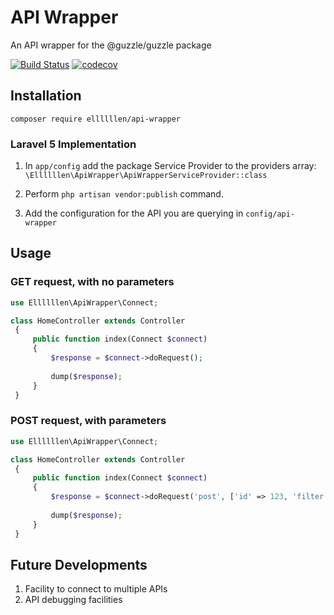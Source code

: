 # API Wrapper
An API wrapper for the @guzzle/guzzle package

[![Build Status](https://travis-ci.com/ellllllen/api-wrapper.svg?branch=master)](https://travis-ci.com/ellllllen/api-wrapper)
[![codecov](https://codecov.io/gh/ellllllen/api-wrapper/branch/master/graph/badge.svg)](https://codecov.io/gh/ellllllen/api-wrapper)

## Installation
`composer require ellllllen/api-wrapper`

### Laravel 5 Implementation
1. In `app/config` add the package Service Provider to the providers array: 
`\Ellllllen\ApiWrapper\ApiWrapperServiceProvider::class`

2. Perform `php artisan vendor:publish` command.

3. Add the configuration for the API you are querying in `config/api-wrapper`

## Usage
### GET request, with no parameters

```php
use Ellllllen\ApiWrapper\Connect;

class HomeController extends Controller
 {
     public function index(Connect $connect)
     {
         $response = $connect->doRequest();
         
         dump($response);
     }
 }
```

### POST request, with parameters

```php
use Ellllllen\ApiWrapper\Connect;

class HomeController extends Controller
 {
     public function index(Connect $connect)
     {
         $response = $connect->doRequest('post', ['id' => 123, 'filter' => 'example']);
         
         dump($response);
     }
 }
```

## Future Developments
1. Facility to connect to multiple APIs
2. API debugging facilities


